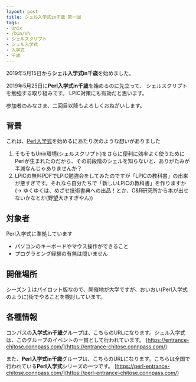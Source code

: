 ```yaml
---
layout: post
title: シェル入学式in千歳 第一回
tags:
- Unix
- /bin/sh
- シェルスクリプト
- シェル入学式
- 入学式
- 千歳
---
```


2019年5月15日から**シェル入学式in千歳**を始めました。

2019年5月25日に**Perl入学式in千歳**を始めるのに先立って、
シェルスクリプトを勉強する取り組みです。
LPIC対策にも有効だと思います。

参加者のみなさま、二回目以降もよろしくおねがいします。


## 背景

これは、[Perl入学式](https://technotes.fml.org/items/perl-entrance-chitose)を始めるにあたり次のような想いがありました
1. そもそもUnix環境(シェルスクリプト)をさらに便利に効率よく使うためにPerlが生まれたのだから、その前段階のシェルを知らないと、ありがたみが半減なんじゃありませんか？
1. LPICの無料PDFでLPIC勉強会をしてみたのですが「LPICの教科書」の出来が悪すぎです。それなら自分たちで「新しいLPICの教科書」を作りますか(→ ゆくゆくは、めざせ技術書典への出品！とか、C&R研究所から本が出せないかなとか(野望大きすぎやん))


## 対象者

Perl入学式に準拠しています
- パソコンのキーボードやマウス操作ができること
- プログラミング経験の有無は問いません


## 開催場所

シーズン１はパイロット版なので、開催地が大学ですが、おいおい(Perl入学式のように)街でやることを検討しています。


## 各種情報

コンパスの**入学式in千歳**グループは、こちらのURLになります。シェル入学式は、このグループのイベントの一貫として行われています。
[https://entrance-chitose.connpass.com/](https://entrance-chitose.connpass.com/)

また、**Perl入学式in千歳**グループは、こちらのURLになります。こちらは全国で行われている**Perl入学式**シリーズの一つです。
[https://perl-entrance-chitose.connpass.com/](https://perl-entrance-chitose.connpass.com/)
